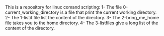 This is a repository for linux comand scripting:
1- The file 0-current_working_directory is a file that print the current working directory.
2- The 1-listit file list the content of the directory.
3- The 2-bring_me_home file takes you to the home directory.
4- The 3-listfiles give a long list of the content of the directory.
